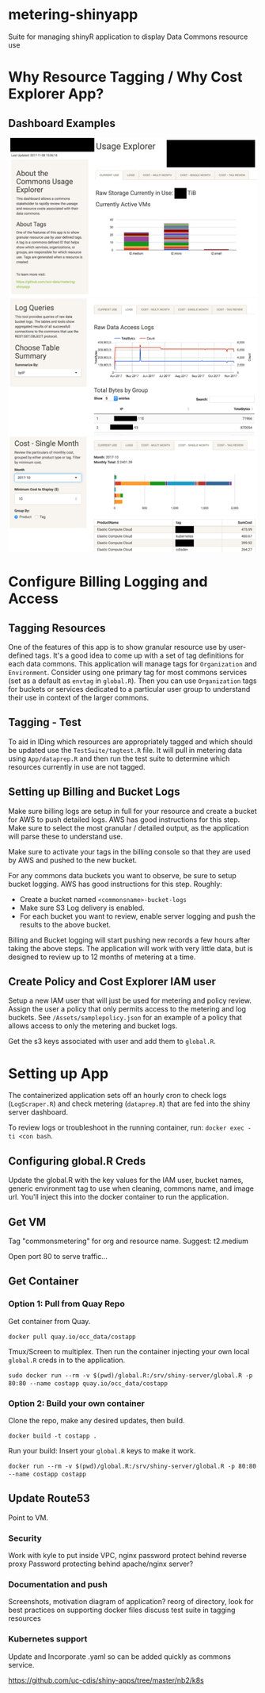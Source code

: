 # metering-shinyapp
Suite for managing shinyR application to display Data Commons resource use

# Why Resource Tagging / Why Cost Explorer App?

## Dashboard Examples

![](/Assets/HomePage.png)
![](/Assets/Logs.png)
![](/Assets/SingleMonth.png)

# Configure Billing Logging and Access

## Tagging Resources

One of the features of this app is to show granular resource use by user-defined tags.   It's a good idea to come up with a set of tag definitions for each data commons.   This application will manage tags for `Organization` and `Environment`.   Consider using one primary tag for most commons services (set as a default as `envtag` in `global.R`).   Then you can use `Organization` tags for buckets or services dedicated to a particular user group to understand their use in context of the larger commons. 

## Tagging - Test

To aid in IDing which resources are appropriately tagged and which should be updated use the `TestSuite/tagtest.R` file.   It will pull in metering data using `App/dataprep.R` and then run the test suite to determine which resources currently in use are not tagged.   

## Setting up Billing and Bucket Logs

Make sure billing logs are setup in full for your resource and create a bucket for AWS to push detailed logs.   AWS has good instructions for this step.  Make sure to select the most granular / detailed output, as the application will parse these to understand use.   

Make sure to activate your tags in the billing console so that they are used by AWS and pushed to the new bucket.  

For any commons data buckets you want to observe, be sure to setup bucket logging.   AWS has good instructions for this step.   Roughly:  

* Create a bucket named `<commonsname>-bucket-logs`
* Make sure S3 Log delivery is enabled.
* For each bucket you want to review, enable server logging and push the results to the above bucket. 

Billing and Bucket logging will start pushing new records a few hours after taking the above steps.   The application will work with very little data, but is designed to review up to 12 months of metering at a time. 

## Create Policy and Cost Explorer IAM user

Setup a new IAM user that will just be used for metering and policy review.   Assign the user a policy that only permits access to the metering and log buckets.  See `/Assets/samplepolicy.json` for an example of a policy that allows access to only the metering and bucket logs.   

Get the s3 keys associated with user and add them to `global.R`.

# Setting up App

The containerized application sets off an hourly cron to check logs (`LogScraper.R`) and check metering (`dataprep.R`) that are fed into the shiny server dashboard. 

To review logs or troubleshoot in the running container, run: `docker exec -ti <con bash`.  

## Configuring global.R Creds

Update the global.R with the key values for the IAM user, bucket names, generic environment tag to use when cleaning, commons name, and image url.   You'll inject this into the docker container to run the application.  

## Get VM

Tag "commonsmetering" for org and resource name.   Suggest: t2.medium

Open port 80 to serve traffic...  

## Get Container

### Option 1: Pull from Quay Repo

Get container from Quay. 

```
docker pull quay.io/occ_data/costapp
```

Tmux/Screen to multiplex.  Then run the container injecting your own local `global.R` creds in to the application.   

```
sudo docker run --rm -v $(pwd)/global.R:/srv/shiny-server/global.R -p 80:80 --name costapp quay.io/occ_data/costapp
```
 
### Option 2:  Build your own container

Clone the repo, make any desired updates, then build.   

```
docker build -t costapp .
```

Run your build:   Insert your `global.R` keys to make it work. 

```
docker run --rm -v $(pwd)/global.R:/srv/shiny-server/global.R -p 80:80 --name costapp costapp
```

## Update Route53

Point to VM.  

### Security 

Work with kyle to put inside VPC, nginx password protect behind reverse proxy
Password protecting behind apache/nginx server? 

### Documentation and push

Screenshots, motivation
diagram of application? 
reorg of directory, look for best practices on supporting docker files
discuss test suite in tagging resources

### Kubernetes support

Update and Incorporate .yaml so can be added quickly as commons service.

https://github.com/uc-cdis/shiny-apps/tree/master/nb2/k8s



